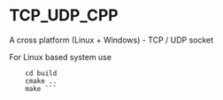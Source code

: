 # TCP_UDP_CPP
A cross platform (Linux + Windows) - TCP / UDP socket

For Linux based system use
``` mkdir build
    cd build
    cmake .. 
    make ```
